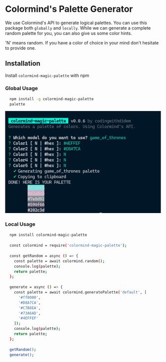 # Colormind's Palette Generator

We use Colormind's API to generate logical palettes. You can use this package both `globally` and `locally`.
While we can generate a complete random palette for you, you can also give us some color hints.

'N' means random. If you have a color of choice in your mind don't hesitate to provide one.

## Installation

Install `colormind-magic-palette` with npm

### Global Usage

```bash
  npm install -g colormind-magic-palette
  palette
```

![alt text](https://github.com/codingwithdidem/colormind-palette-cli/blob/master/cli.png?raw=true)

### Local Usage

```bash
  npm install colormind-magic-palette

  const colormind = require('colormind-magic-palette');

  const getRandom = async () => {
    const palette = await colormind.random();
    console.log(palette);
    return palette;
  };

  generate = async () => {
    const palette = await colormind.generatePalette('default', [
      '#ff0000',
      '#D8A7CA',
      '#C7B8EA',
      '#73A6AD',
      '#4EFFEF'
    ]);
    console.log(palette);
    return palette;
  };

  getRandom();
  generate();

```
